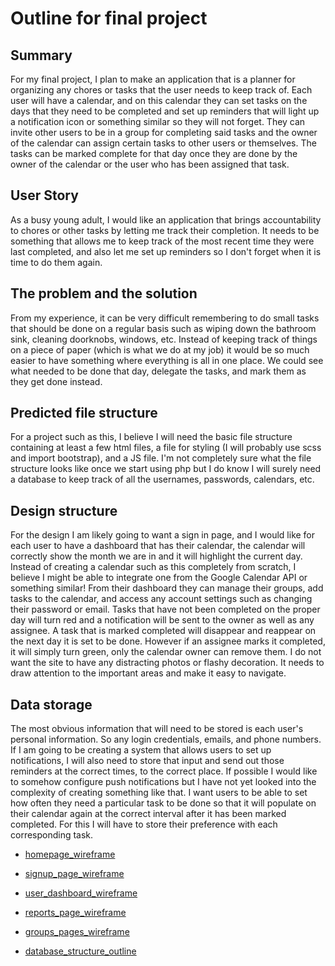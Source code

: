 # Outline for final project

## Summary

For my final project, I plan to make an application that is a planner for organizing
any chores or tasks that the user needs to keep track of. Each user will have a calendar,
and on this calendar they can set tasks on the days that they need to be completed and
set up reminders that will light up a notification icon or something similar so they will
not forget. They can invite other users to be in a group for completing said tasks
and the owner of the calendar can assign certain tasks to other users or themselves.
The tasks can be marked complete for that day once they are done by the owner of the calendar
or the user who has been assigned that task.

## User Story

As a busy young adult, I would like an application that brings accountability to chores or other tasks
by letting me track their completion. It needs to be something that allows me to keep track of
the most recent time they were last completed, and also let me set up reminders so I don't forget
when it is time to do them again.

## The problem and the solution

From my experience, it can be very difficult remembering to do small tasks that should be
done on a regular basis such as wiping down the bathroom sink, cleaning doorknobs, windows, etc.
Instead of keeping track of things on a piece of paper (which is what we do at my job) it would be
so much easier to have something where everything is all in one place. We could see
what needed to be done that day, delegate the tasks, and mark them as they get done instead.

## Predicted file structure

For a project such as this, I believe I will need the basic file structure containing at least a few html files, a file for styling (I will probably use scss and import bootstrap), and a JS file. I'm not completely sure what the file structure looks like once we start using php but I do know I will surely need a database
to keep track of all the usernames, passwords, calendars, etc.

## Design structure

For the design I am likely going to want a sign in page, and I would like for each user to have a dashboard that has their calendar, the calendar will correctly show the month we are in and it will highlight the current day. Instead of creating a calendar such as this completely from scratch, I believe I might be able to integrate one from the Google Calendar API or something similar!
From their dashboard they can manage their groups, add tasks to the calendar, and access any
account settings such as changing their password or email. Tasks that have not been completed on the proper day will turn red and a notification will be sent to the owner as well as any assignee. A task that is marked completed will disappear and reappear on the next day it is set to be done. However if an assignee marks it completed, it will simply turn green, only the calendar owner can remove them. I do not want the site to have any distracting photos or flashy decoration. It needs to draw attention to the important areas and make it easy to navigate.

## Data storage

The most obvious information that will need to be stored is each user's personal information. So any login credentials, emails, and phone numbers. If I am going to be creating a system that allows users to set up notifications, I will also need to store that input and send out those reminders at the correct times, to the correct place. If possible I would like to somehow configure push notifications but I have not yet looked into the complexity of creating something like that. I want users to be able to set how often they need a particular task to be done so that it will populate on their calendar again at the correct interval after it has been marked completed. For this I will have to store their preference with each corresponding task.

* [homepage_wireframe](https://mail.google.com/mail/u/0?ui=2&ik=8d03360398&attid=0.0&permmsgid=msg-f:1615390001022005014&th=166b04a5b0a26f16&view=fimg&disp=thd&attbid=ANGjdJ9FEBoQEq6_U7ShJvrihNLemBqyzr_U6ZrF4VNQ-31kgPUmZpLAH6Y75fA89uXHrGcik16c_fjQTR5Onc-xIl6fLcnDS_KgZ0r9XQVmRgBUYlWVwptepJ-agv4&ats=2524608000000&sz=w2560-h1380)

* [signup_page_wireframe](https://mail.google.com/mail/u/0?ui=2&ik=8d03360398&attid=0.8&permmsgid=msg-f:1615390001022005014&th=166b04a5b0a26f16&view=fimg&disp=thd&attbid=ANGjdJ8poyMRtV1UKiWNwWz_T-QMnwu9j3-IIoXWcYc73eh2hqd7yiGKrNl1Komtqpi4zjeYvgaoynF4n0lm4X6MgB5CbY9bGlffSHFoawmxSGYEVp2eJ1JaSlzLuP8&ats=2524608000000&sz=w2560-h1380)

* [user_dashboard_wireframe](https://mail.google.com/mail/u/0?ui=2&ik=8d03360398&attid=0.7&permmsgid=msg-f:1615390001022005014&th=166b04a5b0a26f16&view=fimg&disp=thd&attbid=ANGjdJ89K4C8XOfXpNn1H42RyWilIoJqSAVQpt79Hj2rlxp4LNQcGxhcSdAv5r4XJhq5WYYgG-qG8ZBWX1kg6HPUNGsY6C8gi-zRUByyHSb_FIS9_m0NNLHiV7sqM4I&ats=2524608000000&sz=w2560-h1380)

* [reports_page_wireframe](https://mail.google.com/mail/u/0?ui=2&ik=8d03360398&attid=0.6&permmsgid=msg-f:1615390001022005014&th=166b04a5b0a26f16&view=fimg&disp=thd&attbid=ANGjdJ-s1OyiMF7IXI4Jshui522oO8vIyoy3IVaWtHw945MttccGx1PYyWdZSiJEQijsFr_cMBVeRE7WbwARKVNcj4z2mLmiF1UmzeyG1SSxXZI4aEEM3CD0rSdbK1U&ats=2524608000000&sz=w2560-h1380)

* [groups_pages_wireframe](https://mail.google.com/mail/u/0?ui=2&ik=8d03360398&attid=0.4&permmsgid=msg-f:1615390001022005014&th=166b04a5b0a26f16&view=fimg&disp=thd&attbid=ANGjdJ_siFHqQzY0u-8V-toHIQ2U0uF-ejTPhSgUjsl1hfkcZEE92FuoYo6hg5JMjxSAvSWvTy2-NXps2yDjibtxHfxb4DYbBCNjJjebkm45NDsDLwdZdIwiHiwLK-A&ats=2524608000000&sz=w2560-h1380)

* [database_structure_outline](https://mail.google.com/mail/u/0?ui=2&ik=8d03360398&attid=0.2&permmsgid=msg-f:1615390001022005014&th=166b04a5b0a26f16&view=fimg&disp=thd&attbid=ANGjdJ9xgWwK5MXyjHlHkDCDJiewBs3fUiWtzsZlZtXLkCcniwJxaSG4ykz9U-nViANpbYLoKW1M15L2vc0u2Quuw1qMmsmQLR-Z214N2nF2zd7hLcufD563YeXc3x4&ats=2524608000000&sz=w2560-h1380)
